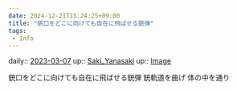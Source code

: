 ```yaml
---
date: 2024-12-21T15:24:25+09:00
title: "銃口をどこに向けても自在に飛ばせる銃弾"
tags:
 - Info
---
```


daily:: [2023-03-07](/Daily_Note/2023-03-07.md)
up:: [Saki_Yanasaki](Bar/Novel/Nacaria/Saki_Yanasaki.md)
up:: [Image](Bar/Novel/Topics/Image.md)

銃口をどこに向けても自在に飛ばせる銃弾
銃軌道を曲げ
体の中を通り

